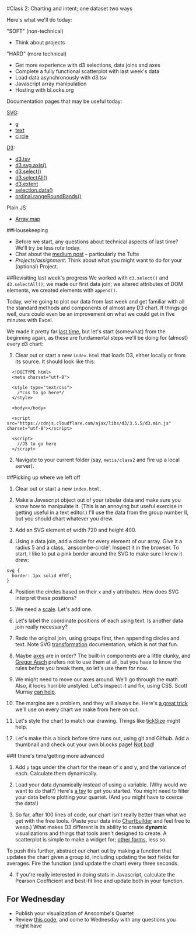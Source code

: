 #Class 2: Charting and intent; one dataset two ways

Here's what we'll do today:

"SOFT" (non-technical)
  - Think about projects 

"HARD" (more technical)
  - Get more experience with d3 selections, data joins and axes
  - Complete a fully functional scatterplot with last week's data
  - Load data asynchronously with d3.tsv
  - Javascript array manipulation
  - Hosting with bl.ocks.org

Documentation pages that may be useful today:

[SVG](https://developer.mozilla.org/en-US/docs/Web/SVG):
  - [g](https://developer.mozilla.org/en-US/docs/Web/SVG/Element/g)
  - [text](https://developer.mozilla.org/en-US/docs/Web/SVG/Element/text)
  - [circle](https://developer.mozilla.org/en-US/docs/Web/SVG/Element/circle)

[D3](https://github.com/mbostock/d3/wiki):
  - [d3.tsv](https://github.com/mbostock/d3/wiki/CSV#tsv)
  - [d3.svg.axis()](https://github.com/mbostock/d3/wiki/SVG-Axes)
  - [d3.select()](https://github.com/mbostock/d3/wiki/Selections#d3_select)
  - [d3.selectAll()](https://github.com/mbostock/d3/wiki/Selections#d3_selectAll)
  - [d3.extent](https://github.com/mbostock/d3/wiki/Arrays#d3_extent)
  - [selection.data()](https://github.com/mbostock/d3/wiki/Selections#data)
  - [ordinal.rangeRoundBands()](https://github.com/mbostock/d3/wiki/Ordinal-Scales#ordinal_rangeRoundBands)

Plain JS
  - [Array.map](https://developer.mozilla.org/en-US/docs/Web/JavaScript/Reference/Global_Objects/Array/map)

##Housekeeping
 * Before we start, any questions about technical aspects of last time? We'll try be less rote today.  
 * Chat about the [medium post](https://medium.com/@hint_fm/design-and-redesign-4ab77206cf9) – particularly the Tufte  
 * *Projects/assignment*: Think about what you might want to do for your (optional) Project. 

##Revisiting last week's progress
We worked with `d3.select()` and `d3.selectAll()`; we made our first data join; we altered attributes of DOM elements, we created elements with `append()`.

Today, we're going to plot our data from last week and get familiar with all the standard methods and components of almost any D3 chart. If things go well, ours could even be an improvement on what we could get in five minutes with Excel.

We made it pretty far [last time](index2.html), but let's start (somewhat) from the beginning again, as these are fundamental steps we'll be doing for (almost) every d3 chart:

1. Clear out or start a new `index.html` that loads D3, either locally or from its source. It should look like this:

```
  <!DOCTYPE html>
  <meta charset="utf-8">

  <style type="text/css">
    /*css to go here*/
  </style>

  <body></body>

  <script src="https://cdnjs.cloudflare.com/ajax/libs/d3/3.5.5/d3.min.js" charset="utf-8"></script>

  <script>
    //JS to go here
  </script>

```

2. Navigate to your current folder (say, `metis/class2` and fire up a local server).


##Picking up where we left off

1. Clear out or start a new `index.html`. 

2. Make a Javascript object out of your tabular data and make sure you know how to manipulate it. (This is an annoying but useful exercise in getting useful in a text editor.) I'll use the data from the group number II, but you should chart whatever you drew.

2. Add an SVG element of width 720 and height 400.

3. Using a data join, add a circle for every element of our array. Give it a radius 5 and a class, `anscombe-circle'. Inspect it in the browser. To start, I like to put a pink border around the SVG to make sure I knew it drew:

  ```
  svg {
    border: 1px solid #f0f;
  }
  ```

4. Position the circles based on their `x` and `y` attributes. How does SVG interpret these positions?

5. We need a [scale](https://github.com/mbostock/d3/wiki/Quantitative-Scales#linear-scales). Let's add one. 

6. Let's label the coordinate positions of each using text. Is another data join really necessary?

7. Redo the original join, using groups first, then appending circles and text. Note SVG [transformation](http://www.w3.org/TR/SVG/coords.html) documentation, which is not that fun. 

8. Maybe [axes](https://github.com/mbostock/d3/wiki/SVG-Axes) are in order? The built-in components are a little clunky, and [Gregor Aisch](https://twitter.com/driven_by_data) prefers not to use them at all, but you have to know the rules before you break them, so let's use them for now.  

9. We might need to move our axes around. We'll go through the math. Also, it looks horrible unstyled. Let's inspect it and fix, using CSS. Scott Murray [can help](http://chimera.labs.oreilly.com/books/1230000000345/ch08.html#_cleaning_it_up).

10. The margins are a problem, and they will always be. Here's [a great trick](https://bl.ocks.org/mbostock/3019563) we'll use on every chart we make from here on out.

11. Let's style the chart to match our drawing. Things like [tickSize](https://github.com/mbostock/d3/wiki/SVG-Axes#tickSize) might help.

12. Let's make this a block before time runs out, using git and Github. Add a thumbnail and check out your own bl.ocks page! [Not bad](http://bl.ocks.org/kpq/585b89ff4657dcb35dc1)!

##If there's time/getting more advanced

1. Add `p` tags under the chart for the mean of x and y, and the variance of each. Calculate them dynamically.

2. Load your data dynamically instead of using a variable. (Why would we want to do that?) Here's [a tsv](quartet.tsv) to get you started. You might need to filter your data before plotting your quartet. (And you might have to coerce the data!)

3. So far, after 100 lines of code, our chart isn't really better than what we get with the free tools. (Paste your data into [Chartbuilder](http://quartz.github.io/Chartbuilder/) and feel free to weep.) What makes D3 different is its ability to create **dynamic** visualizations and things that tools aren't designed to create. A scatterplot is simple to make a widget for; [other forms](http://www.nytimes.com/newsgraphics/2013/09/28/eli-manning-milestone/), less so.

 To push this further, abstract our chart out by making a function that updates the chart given a group id, including updating the text fields for averages. Fire the function (and update the chart) every three seconds.

4. If you're really interested in doing stats in Javascript, calculate the Pearson Coefficient and best-fit line and update both in your function. 


## For Wednesday
 * Publish your visualization of Anscombe's Quartet
 * Review [this code](anscombe.html), and come to Wednesday with any questions you might have



